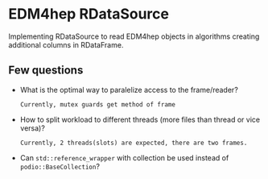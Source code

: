 # EDM4hep RDataSource

Implementing RDataSource to read EDM4hep objects in algorithms creating
additional columns in RDataFrame.


## Few questions

* What is the optimal way to paralelize access to the frame/reader?
  ```
  Currently, mutex guards get method of frame
  ```
* How to split workload to different threads (more files than thread or vice
    versa)?
  ```
  Currently, 2 threads(slots) are expected, there are two frames.
  ```
* Can `std::reference_wrapper` with collection be used instead of
    `podio::BaseCollection`?
